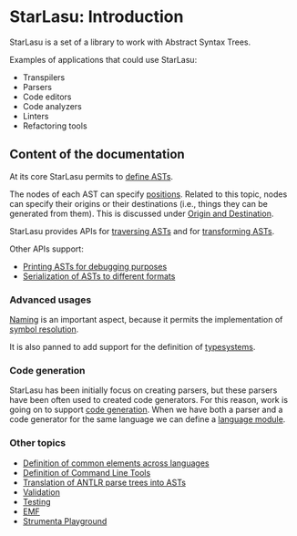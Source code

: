 # StarLasu: Introduction

StarLasu is a set of a library to work with Abstract Syntax Trees.

Examples of applications that could use StarLasu:
* Transpilers
* Parsers
* Code editors
* Code analyzers
* Linters
* Refactoring tools

## Content of the documentation

At its core StarLasu permits to [define ASTs](https://github.com/Strumenta/StarLasu/blob/main/documentation/ast_definition.md).

The nodes of each AST can specify [positions](https://github.com/Strumenta/StarLasu/blob/main/documentation/position.md). Related to this topic, nodes can specify their origins or their destinations (i.e., things they can be generated from them). This is discussed under [Origin and Destination](https://github.com/Strumenta/StarLasu/blob/main/documentation/origin_and_destination.md).

StarLasu provides APIs for [traversing ASTs](https://github.com/Strumenta/StarLasu/blob/main/documentation/traversing.md) and for [transforming ASTs](https://github.com/Strumenta/StarLasu/blob/main/documentation/transformations.md).

Other APIs support:
- [Printing ASTs for debugging purposes](https://github.com/Strumenta/StarLasu/blob/main/documentation/debug_print_format.md)
- [Serialization of ASTs to different formats](https://github.com/Strumenta/StarLasu/blob/main/documentation/serialization.md)

### Advanced usages

[Naming](https://github.com/Strumenta/StarLasu/blob/main/documentation/naming.md) is an important aspect, because it permits the implementation of [symbol resolution](https://github.com/Strumenta/StarLasu/blob/main/documentation/symbol_resolution.md).

It is also panned to add support for the definition of [typesystems](https://github.com/Strumenta/StarLasu/blob/main/documentation/typesystem.md).

### Code generation

StarLasu has been initially focus on creating parsers, but these parsers have been often used to created code generators. For this reason, work is going on to support [code generation](https://github.com/Strumenta/StarLasu/blob/main/documentation/code_generation.md). When we have both a parser and a code generator for the same language we can define a [language module](https://github.com/Strumenta/StarLasu/blob/main/documentation/language_module.md).

### Other topics

- [Definition of common elements across languages](https://github.com/Strumenta/StarLasu/blob/main/documentation/ast_common_elements.md)
- [Definition of Command Line Tools](https://github.com/Strumenta/StarLasu/blob/main/documentation/cli_tools.md)
- [Translation of ANTLR parse trees into ASTs](https://github.com/Strumenta/StarLasu/blob/main/documentation/parsetree_to_ast.md)
- [Validation](https://github.com/Strumenta/StarLasu/blob/main/documentation/validation.md)
- [Testing](https://github.com/Strumenta/StarLasu/blob/main/documentation/testing.md)
- [EMF](https://github.com/Strumenta/StarLasu/blob/main/documentation/emf.md)
- [Strumenta Playground](https://github.com/Strumenta/StarLasu/blob/main/documentation/playground.md)
